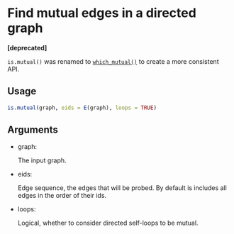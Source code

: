 # Find mutual edges in a directed graph

**\[deprecated\]**

`is.mutual()` was renamed to
[`which_mutual()`](https://r.igraph.org/reference/which_mutual.md) to
create a more consistent API.

## Usage

``` r
is.mutual(graph, eids = E(graph), loops = TRUE)
```

## Arguments

- graph:

  The input graph.

- eids:

  Edge sequence, the edges that will be probed. By default is includes
  all edges in the order of their ids.

- loops:

  Logical, whether to consider directed self-loops to be mutual.

